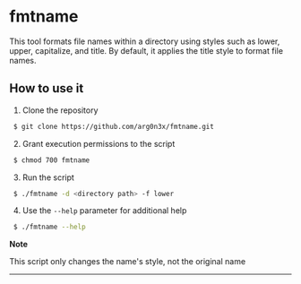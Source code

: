 # fmtname

This tool formats file names within a directory using styles such as lower, upper, capitalize, and title. By default, it applies the title style to format file names.

## How to use it

1. Clone the repository

```bash
 $ git clone https://github.com/arg0n3x/fmtname.git
```

2. Grant execution permissions to the script

```bash
 $ chmod 700 fmtname
```

3. Run the script

```bash
 $ ./fmtname -d <directory path> -f lower
```

4. Use the `--help` parameter for additional help

```bash
 $ ./fmtname --help
```

**Note**

This script only changes the name's style, not the original name

---
